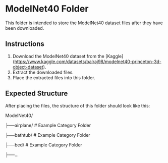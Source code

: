 # ModelNet40 Folder

This folder is intended to store the ModelNet40 dataset files after they have been downloaded. 

## Instructions

1. Download the ModelNet40 dataset from the [Kaggle] (https://www.kaggle.com/datasets/balraj98/modelnet40-princeton-3d-object-dataset).
2. Extract the downloaded files.
3. Place the extracted files into this folder.

## Expected Structure

After placing the files, the structure of this folder should look like this:

ModelNet40/

├──airplane/    # Example Category Folder

├──bathtub/     # Example Category Folder

├──bed/         # Example Category Folder

├──...
